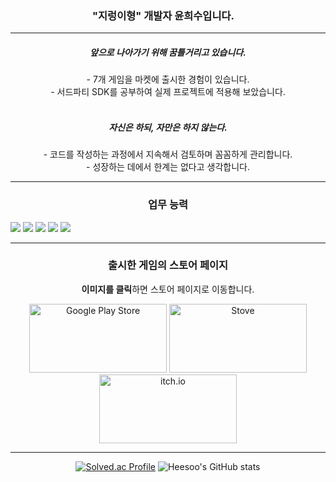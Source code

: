 ### <center>**"지렁이형"** 개발자 **윤희수**입니다.ㅤ</center>
***
##### <center>앞으로 나아가기 위해 **꿈틀**거리고 있습니다.</br>
<center> - 7개 게임을 마켓에 출시한 경험이 있습니다. </br>
- 서드파티 SDK를 공부하여 실제 프로젝트에 적용해 보았습니다.</br>

##### <center></br>**자신**은 하되, **자만**은 하지 않는다.</br>
<center> - 코드를 작성하는 과정에서 지속해서 검토하며 꼼꼼하게 관리합니다.  </br>
- 성장하는 데에서 한계는 없다고 생각합니다. </br>

***
### <center>업무 능력
<p align="left">
 <img src="https://img.shields.io/badge/-Unity-black?logo=Unity&logoColor=white">
 <img src="https://img.shields.io/badge/-C%23-512BD4?logo=csharp&logoColor=white">
 <img src="https://img.shields.io/badge/C++-00599C?style=badge&logo=Cplusplus&logoColor=white">
 <img src="https://img.shields.io/badge/-Git-red?logo=git&logoColor=white">
 <img src="https://img.shields.io/badge/-GitHub-black?logo=github&logoColor=white">

</p>

***
### <center>출시한 게임의 스토어 페이지</br>
**이미지를 클릭**하면 스토어 페이지로 이동합니다.
<div style="text-align:center;">
  <a href="https://play.google.com/store/apps/developer?id=Team1243"><img src="https://cdn.discordapp.com/attachments/1004271251071717499/1234759898991038535/wezTMTzrIwQSAAAAABJRU5ErkJggg.png?ex=6631e744&is=663095c4&hm=52ee06536f644bef043b75890d32a9058c6ce97b709d769ee83185197a14968e&=&format=webp&quality=lossless&width=160&height=75" alt="Google Play Store" style="width:220px;height:110px;"></a>
  <a href="https://store.onstove.com/ko/games/2914"><img src="https://media.discordapp.net/attachments/1004271251071717499/1234760849143365662/image.png?ex=6631e827&is=663096a7&hm=1cce95f109d208f23ab97dd30af2c7a6467f7cae578979d5b714b3d429a0e182&=&format=webp&quality=lossless&width=320&height=150" alt="Stove" style="width:220px;height:110px;"></a>
  <a href="https://heesoo1114.itch.io/mirror-world"><img src="https://cdn.discordapp.com/attachments/1004271251071717499/1234765466279612466/image.png?ex=6631ec73&is=66309af3&hm=d4c7f7fb7ce7aa7bf46573828be190ed3d371d518b5bacb4ba3617b386d23d74&=&format=webp&quality=lossless&width=144&height=80" alt="itch.io" style="width:220px;height:110px;"></a>
</div>



- - -


[![Solved.ac Profile](http://mazassumnida.wtf/api/v2/generate_badge?boj=heesoo1114)](https://solved.ac/heesoo1114/)
![Heesoo's GitHub stats](https://github-readme-stats.vercel.app/api?username=heesoo1114&show_icons=true&theme=radical)
